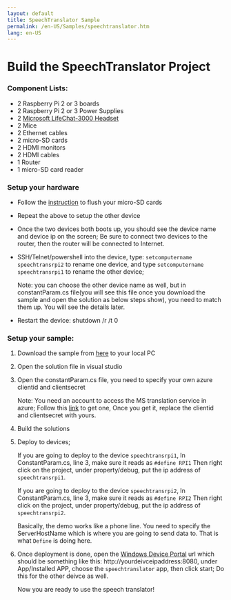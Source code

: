 ```yaml
---
layout: default
title: SpeechTranslator Sample
permalink: /en-US/Samples/speechtranslator.htm
lang: en-US
---
```


# Build the SpeechTranslator Project

### Component Lists:

- 2 Raspberry Pi 2 or 3 boards
- 2 Raspberry Pi 2 or 3 Power Supplies 
- 2 [Microsoft LifeChat-3000 Headset](https://www.microsoft.com/hardware/en-us/p/lifechat-lx-3000/JUG-00013) 
- 2 Mice 
- 2 Ethernet cables 
- 2 micro-SD cards 
- 2 HDMI monitors 
- 2 HDMI cables 
- 1 Router 
- 1 micro-SD card reader


### Setup your hardware
- Follow the [instruction](http://ms-iot.github.io/content/en-US/win10/SetupRPI.htm) to flush your micro-SD cards
- Repeat the above to setup the other device
- Once the two devices both boots up, you should see the device name and device ip on the screen; Be sure to connect two devices to the router, then the router will be connected to Internet.
- SSH/Telnet/powershell into the device, 
  type: `setcomputername speechtransrpi2` to rename one device, and type `setcomputername speechtransrpi1` to rename the other device;

	Note: you can choose the other device name as well, but in constantParam.cs file(you will see this file once you download the sample and open the solution as below steps show), you need to match them up.
	You will see the details later.

- Restart the device: shutdown /r /t 0

### Setup your sample:


1. Download the sample from [here](https://github.com/ms-iot/samples/archive/develop.zip) to your local PC
2. Open the solution file in visual studio
3. Open the constantParam.cs file, you need to specify your own azure clientid and clientsecret

	Note: You need an account to access the MS translation service in azure;
	Follow this [link](http://www.microsoft.com/en-us/translator/getstarted.aspx) to get one, 
	Once you get it, replace the clientid and clientsecret with yours.

4. Build the solutions 
5. Deploy to devices;

	If you are going to deploy to the device `speechtransrpi1`, In ConstantParam.cs, line 3, make sure it reads as ````#define RPI1````
	Then right click on the project, under property/debug, put the ip address of `speechtransrpi1`.
	
	If you are going to deploy to the device `speechtransrpi2`, In ConstantParam.cs, line 3, make sure it reads as ````#define RPI2````
	Then right click on the project, under property/debug, put the ip address of `speechtransrpi2`.
	
	Basically, the demo works like a phone line. You need to specify the ServerHostName which is where you are going to send data to. That is what 	`Define` is doing here.
	
6. Once deployment is done, open the [Windows Device Portal]({{site.baseurl}}/{{page.lang}}/win10/tools/DevicePortal.htm) url which should be something like this: http://yourdeivceipaddress:8080, under App/Installed APP, choose the `speechtranslator` app, 
	then click start;
	Do this for the other deivce as well.
	
	Now you are ready to use the speech translator!